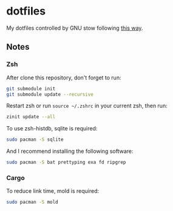 # dotfiles

My dotfiles controlled by GNU stow following [this way](https://farseerfc.me/using-gnu-stow-to-manage-your-dotfiles.html).

## Notes
### Zsh
After clone this repository, don't forget to run:

```Bash
git submodule init
git submodule update --recursive
```

Restart zsh or run `source ~/.zshrc` in your current zsh, then run:

```Bash
zinit update --all
```

To use zsh-histdb, sqlite is required:

```Bash
sudo pacman -S sqlite
```

And I recommend installing the following software:

```Bash
sudo pacman -S bat prettyping exa fd ripgrep
```

### Cargo
To reduce link time, mold is required:

```Bash
sudo pacman -S mold
```
